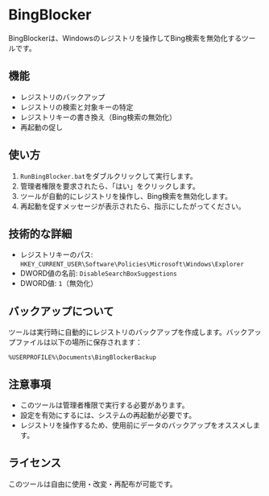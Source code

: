 # BingBlocker

BingBlockerは、Windowsのレジストリを操作してBing検索を無効化するツールです。

## 機能

* レジストリのバックアップ
* レジストリの検索と対象キーの特定
* レジストリキーの書き換え（Bing検索の無効化）
* 再起動の促し

## 使い方

1. `RunBingBlocker.bat`をダブルクリックして実行します。
2. 管理者権限を要求されたら、「はい」をクリックします。
3. ツールが自動的にレジストリを操作し、Bing検索を無効化します。
4. 再起動を促すメッセージが表示されたら、指示にしたがってください。

## 技術的な詳細

* レジストリキーのパス: `HKEY_CURRENT_USER\Software\Policies\Microsoft\Windows\Explorer`
* DWORD値の名前: `DisableSearchBoxSuggestions`
* DWORD値: `1`（無効化）

## バックアップについて

ツールは実行時に自動的にレジストリのバックアップを作成します。バックアップファイルは以下の場所に保存されます：

```
%USERPROFILE%\Documents\BingBlockerBackup
```

## 注意事項

* このツールは管理者権限で実行する必要があります。
* 設定を有効にするには、システムの再起動が必要です。
* レジストリを操作するため、使用前にデータのバックアップをオススメします。

## ライセンス

このツールは自由に使用・改変・再配布が可能です。